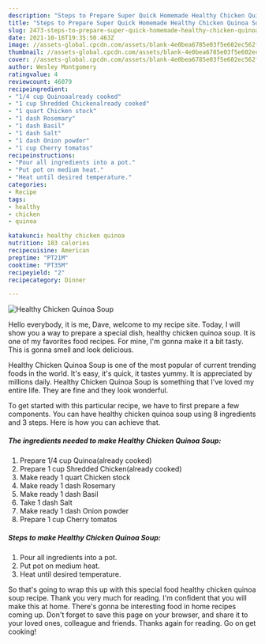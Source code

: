 ```yaml
---
description: "Steps to Prepare Super Quick Homemade Healthy Chicken Quinoa Soup"
title: "Steps to Prepare Super Quick Homemade Healthy Chicken Quinoa Soup"
slug: 2473-steps-to-prepare-super-quick-homemade-healthy-chicken-quinoa-soup
date: 2021-10-16T19:35:50.463Z
image: //assets-global.cpcdn.com/assets/blank-4e0bea6785e03f5e602ec562f230caae08da540cada707380b4fe1bbebba43da.png
thumbnail: //assets-global.cpcdn.com/assets/blank-4e0bea6785e03f5e602ec562f230caae08da540cada707380b4fe1bbebba43da.png
cover: //assets-global.cpcdn.com/assets/blank-4e0bea6785e03f5e602ec562f230caae08da540cada707380b4fe1bbebba43da.png
author: Wesley Montgomery
ratingvalue: 4
reviewcount: 46079
recipeingredient:
- "1/4 cup Quinoaalready cooked"
- "1 cup Shredded Chickenalready cooked"
- "1 quart Chicken stock"
- "1 dash Rosemary"
- "1 dash Basil"
- "1 dash Salt"
- "1 dash Onion powder"
- "1 cup Cherry tomatos"
recipeinstructions:
- "Pour all ingredients into a pot."
- "Put pot on medium heat."
- "Heat until desired temperature."
categories:
- Recipe
tags:
- healthy
- chicken
- quinoa

katakunci: healthy chicken quinoa 
nutrition: 183 calories
recipecuisine: American
preptime: "PT21M"
cooktime: "PT35M"
recipeyield: "2"
recipecategory: Dinner

---
```



![Healthy Chicken Quinoa Soup](//assets-global.cpcdn.com/assets/blank-4e0bea6785e03f5e602ec562f230caae08da540cada707380b4fe1bbebba43da.png)

Hello everybody, it is me, Dave, welcome to my recipe site. Today, I will show you a way to prepare a special dish, healthy chicken quinoa soup. It is one of my favorites food recipes. For mine, I'm gonna make it a bit tasty. This is gonna smell and look delicious.



Healthy Chicken Quinoa Soup is one of the most popular of current trending foods in the world. It's easy, it's quick, it tastes yummy. It is appreciated by millions daily. Healthy Chicken Quinoa Soup is something that I've loved my entire life. They are fine and they look wonderful.


To get started with this particular recipe, we have to first prepare a few components. You can have healthy chicken quinoa soup using 8 ingredients and 3 steps. Here is how you can achieve that.

<!--inarticleads1-->

##### The ingredients needed to make Healthy Chicken Quinoa Soup:

1. Prepare 1/4 cup Quinoa(already cooked)
1. Prepare 1 cup Shredded Chicken(already cooked)
1. Make ready 1 quart Chicken stock
1. Make ready 1 dash Rosemary
1. Make ready 1 dash Basil
1. Take 1 dash Salt
1. Make ready 1 dash Onion powder
1. Prepare 1 cup Cherry tomatos




<!--inarticleads2-->

##### Steps to make Healthy Chicken Quinoa Soup:

1. Pour all ingredients into a pot.
1. Put pot on medium heat.
1. Heat until desired temperature.




So that's going to wrap this up with this special food healthy chicken quinoa soup recipe. Thank you very much for reading. I'm confident that you will make this at home. There's gonna be interesting food in home recipes coming up. Don't forget to save this page on your browser, and share it to your loved ones, colleague and friends. Thanks again for reading. Go on get cooking!
